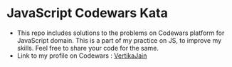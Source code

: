 # JavaScript Codewars Kata
* This repo includes solutions to the problems on Codewars platform for JavaScript domain. This is a part of my practice on JS, to improve my skills. Feel free to share your code for the same.
* Link to my profile on Codewars : [VertikaJain](https://www.codewars.com/users/Vertika%20Jain)
